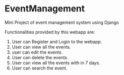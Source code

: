 # EventManagement
Mini Project of event management system using Django

Functionalities provided by this webapp are:
1. User can Register and Login to the webapp.
2. User can view all the events.
3. user can edit the events.
4. User can delete the events.
5. User can view all the events with in 7 days.
6. User can search the event.
